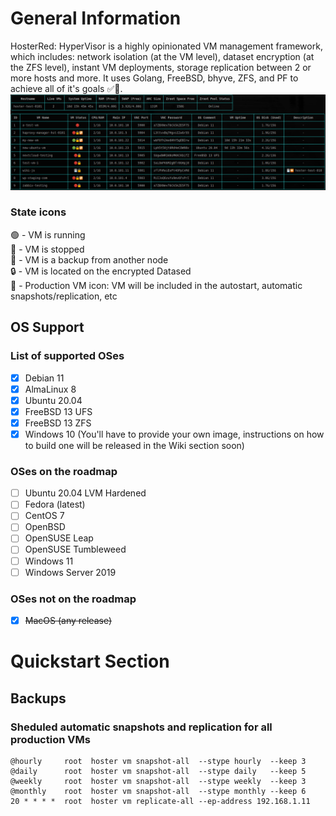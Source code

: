 # General Information
HosterRed: HyperVisor is a highly opinionated VM management framework, which includes: network isolation (at the VM level), dataset encryption (at the ZFS level), instant VM deployments, storage replication between 2 or more hosts and more. It uses Golang, FreeBSD, bhyve, ZFS, and PF to achieve all of it's goals ✅🚀.
![HosterRed Screenshot](https://github.com/yaroslav-gwit/HosterRed-HyperVisor/blob/main/screenshots/HosterRedScreenshotMain.png)

### State icons
🟢 - VM is running
<br>🔴 - VM is stopped
<br>💾 - VM is a backup from another node
<br>🔒 - VM is located on the encrypted Datased
<br>🔁 - Production VM icon: VM will be included in the autostart, automatic snapshots/replication, etc

## OS Support
### List of supported OSes
- [x] Debian 11
- [x] AlmaLinux 8
- [x] Ubuntu 20.04
- [x] FreeBSD 13 UFS
- [x] FreeBSD 13 ZFS
- [x] Windows 10 (You'll have to provide your own image, instructions on how to build one will be released in the Wiki section soon)

### OSes on the roadmap
- [ ] Ubuntu 20.04 LVM Hardened
- [ ] Fedora (latest)
- [ ] CentOS 7
- [ ] OpenBSD
- [ ] OpenSUSE Leap
- [ ] OpenSUSE Tumbleweed
- [ ] Windows 11
- [ ] Windows Server 2019

### OSes not on the roadmap
- [x] ~~MacOS (any release)~~

# Quickstart Section
## Backups
### Sheduled automatic snapshots and replication for all production VMs
```
@hourly     root  hoster vm snapshot-all  --stype hourly  --keep 3
@daily      root  hoster vm snapshot-all  --stype daily   --keep 5
@weekly     root  hoster vm snapshot-all  --stype weekly  --keep 3
@monthly    root  hoster vm snapshot-all  --stype monthly --keep 6
20 * * * *  root  hoster vm replicate-all --ep-address 192.168.1.11
```
